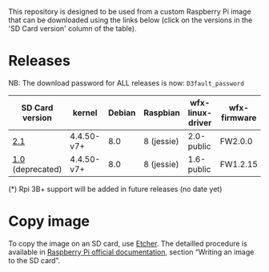 This repository is designed to be used from a custom Raspberry Pi image that can be downloaded using the links below (click on the versions in the 'SD Card version' column of the table).


Releases
========

NB: The download password for ALL releases is now: `D3fault_password`


| SD Card version | kernel     | Debian | Raspbian   | wfx-linux-driver | wfx-firmware | wfx-linux-tools | RPi 2B  | RPi 3B | RPi 3B+ |
|-----------------|------------|--------|------------|------------------|--------------|-----------------|-------- |--------|---------|
| [2.1](https://webftp.silabs.com/download?domain=silabs.com&id=063a89e1b8b346be901fcce7b2978ded-7be97ccde747472583d37176e11cf136)                           | 4.4.50-v7+ | 8.0    | 8 (jessie) | 2.0-public       | FW2.0.0      | 2.1             | yes     | yes    | no (*)  | 
| [1.0](https://webftp.silabs.com/download?domain=silabs.com&id=92a1439336474a1783398737dd38d86d-27e4863b12ca42b4aa0268188a29e1ae) (deprecated)      | 4.4.50-v7+ | 8.0    | 8 (jessie) | 1.6-public       | FW1.2.15     | 1.0             | yes     | yes    | no (*)  | 
 
(*) Rpi 3B+ support will be added in future releases (no date yet)


Copy image
==========

To copy the image on an SD card, use [Etcher](https://etcher.io/).
The detailled procedure is available in [Raspberry Pi official documentation](https://www.raspberrypi.org/documentation/installation/installing-images/README.md), section “Writing an image to the SD card”.
